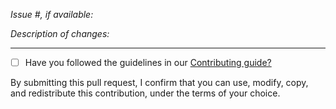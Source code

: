 *Issue #, if available:*

*Description of changes:*

---

* [ ] Have you followed the guidelines in our [Contributing guide?](https://github.com/aws/aws-cdk/blob/main/CONTRIBUTING.md)

By submitting this pull request, I confirm that you can use, modify, copy, and redistribute this contribution, under the terms of your choice.
